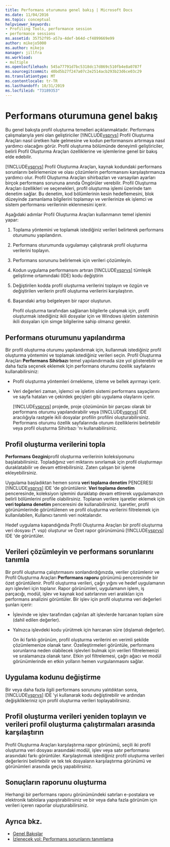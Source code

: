 ```yaml
---
title: Performans oturumuna genel bakış | Microsoft Docs
ms.date: 11/04/2016
ms.topic: conceptual
helpviewer_keywords:
- Profiling Tools, performance session
- performance sessions
ms.assetid: 35752f95-a57a-4def-b64d-cf4899669e99
author: mikejo5000
ms.author: mikejo
manager: jillfra
ms.workload:
- multiple
ms.openlocfilehash: 545a77791d7bc5318dc17d869c510fb4e8a0787f
ms.sourcegitcommit: 40bd5b27f247a07c2e2514acb293b23d6ce03c29
ms.translationtype: MT
ms.contentlocale: tr-TR
ms.lasthandoff: 10/31/2019
ms.locfileid: "73189353"
---
```

# <a name="performance-session-overview"></a>Performans oturumuna genel bakış
Bu genel bakışta profil oluşturma temelleri açıklanmaktadır. Performans çalışmalarıyla yeni olan geliştiriciler [!INCLUDE[vsprvs](../code-quality/includes/vsprvs_md.md)] Profil Oluşturma Araçları nasıl üretken hale gelmesine ve kodun performansını artırmaya nasıl yardımcı olacağını görür. Profil oluşturma bölümünde deneyimli geliştiriciler, belirli Profil Oluşturma Araçları özelliklerine ve işlemlerine genel bir bakış elde edebilir.

 [!INCLUDE[vsprvs](../code-quality/includes/vsprvs_md.md)] Profil Oluşturma Araçları, kaynak kodundaki performans sorunlarını belirlemenize ve olası çözümlerin performansını karşılaştırmanıza yardımcı olur. Profil Oluşturma Araçları sihirbazları ve varsayılan ayarları birçok performans sorununa anında Öngörüler verebilir. Profil Oluşturma Araçları özellikleri ve seçenekleri, profil oluşturma işlemi üzerinde tam denetim sağlar. Bu denetim, kod bölümlerinin kesin hedeflemesini, blok düzeyinde zamanlama bilgilerini toplamayı ve verilerinize ek işlemci ve sistem performansı verilerinin eklenmesini içerir.

 Aşağıdaki adımlar Profil Oluşturma Araçları kullanmanın temel işlemini yapar:

1. Toplama yöntemini ve toplamak istediğiniz verileri belirterek performans oturumunu yapılandırın.

2. Performans oturumunda uygulamayı çalıştırarak profil oluşturma verilerini toplayın.

3. Performans sorununu belirlemek için verileri çözümleyin.

4. Kodun uygulama performansını artıran [!INCLUDE[vsprvs](../code-quality/includes/vsprvs_md.md)] tümleşik geliştirme ortamındaki (IDE) kodu değiştirin

5. Değiştirilen kodda profil oluşturma verilerini toplayın ve özgün ve değiştirilen verilerin profil oluşturma verilerini karşılaştırın.

6. Başarıdaki artışı belgeleyen bir rapor oluşturun.

   Profil oluşturma tarafından sağlanan bilgilerle çalışmak için, profil oluşturmak istediğiniz ikili dosyalar için ve Windows işletim sisteminin ikili dosyaları için simge bilgilerine sahip olmanız gerekir.

## <a name="configure-the-performance-session"></a>Performans oturumunu yapılandırma
 Bir profil oluşturma oturumu yapılandırmak için, kullanmak istediğiniz profil oluşturma yöntemini ve toplamak istediğiniz verileri seçin. Profil Oluşturma Araçları **Performans Sihirbazı** temel yapılandırmada size yol gösterebilir ve daha fazla seçenek eklemek Için performans oturumu özellik sayfalarını kullanabilirsiniz:

- Profil oluşturma yöntemleri örnekleme, izleme ve bellek ayırmayı içerir.

- Veri değerleri zaman, işlemci ve işletim sistemi performans sayaçlarını ve sayfa hataları ve çekirdek geçişleri gibi uygulama olaylarını içerir.

  [!INCLUDE[vsprvs](../code-quality/includes/vsprvs_md.md)] projede, proje çözümünün bir parçası olarak bir performans oturumu yapılandırabilir veya [!INCLUDE[vsprvs](../code-quality/includes/vsprvs_md.md)] IDE aracılığıyla rastgele ikili dosyalar profilin profilini oluşturabilirsiniz. Performans oturumu özellik sayfalarında oturum özelliklerini belirtebilir veya profil oluşturma Sihirbazı 'nı kullanabilirsiniz.

## <a name="collect-profiling-data"></a>Profil oluşturma verilerini topla
 **Performans Gezgini**profil oluşturma verilerinin koleksiyonunu başlatabilirsiniz. Topladığınız veri miktarını sınırlamak için profil oluşturmayı duraklatabilir ve devam ettirebilirsiniz. Zaten çalışan bir işleme ekleyebilirsiniz.

 Uygulama başladıktan hemen sonra **veri toplama denetim** PENCERESI [!INCLUDE[vsprvs](../code-quality/includes/vsprvs_md.md)] IDE 'de görüntülenir. **Veri toplama denetim** penceresinde, koleksiyon işlemini duraklatıp devam ettirerek uygulamanızın belirli bölümlerini profile olabilirsiniz. Toplanan verilere işaretler eklemek için **veri toplama denetim** penceresini de kullanabilirsiniz. İşaretler, profil görünümlerinde görüntülenen ve profil oluşturma verilerini filtrelemek için kullanılabilen, Kullanıcı tanımlı veri noktalarıdır.

 Hedef uygulama kapandığında Profil Oluşturma Araçları bir profil oluşturma veri dosyası (*. vsp) oluşturur ve Özet rapor görünümünü [!INCLUDE[vsprvs](../code-quality/includes/vsprvs_md.md)] IDE 'de görüntüler.

## <a name="analyze-the-data-and-identify-performance-issues"></a>Verileri çözümleyin ve performans sorunlarını tanımla
 Bir profil oluşturma çalıştırmasını sonlandırdığınızda, veriler çözümlenir ve Profil Oluşturma Araçları **Performans raporu** görünümü penceresinde bir özet görüntülenir. Profil oluşturma verileri, çağrı yığını ve hedef uygulamanın ayrı işlevleri için toplanır. Rapor görünümleri, uygulamanın işlem, iş parçacığı, modül, işlev ve kaynak kod satırlarının veri aralıkları için performans analizini görüntüler. Bir işlev için profil oluşturma veri değerleri şunları içerir:

- İşlevinde ve işlev tarafından çağrılan alt işlevlerde harcanan toplam süre (dahil edilen değerler).

- Yalnızca işlevdeki kodu yürütmek için harcanan süre (dışlamalı değerler).

  On iki farklı görünüm, profil oluşturma verilerini en verimli şekilde çözümlemenize olanak tanır. Özelleştirmeleri görüntüle, performans sorunlarına neden olabilecek işlevleri bulmak için verileri filtrelemenizi ve sıralamanıza olanak tanır. Etkin yol filtrelemesi, çağrı ağacı ve modül görünümlerinde en etkin yolların hemen vurgulanmasını sağlar.

## <a name="modify-the-application-code"></a>Uygulama kodunu değiştirme
 Bir veya daha fazla ilgili performans sorununu yalıtdıktan sonra, [!INCLUDE[vsprvs](../code-quality/includes/vsprvs_md.md)] IDE 'yi kullanarak kodu değiştirebilir ve ardından değişiklikleriniz için profil oluşturma verileri toplayabilirsiniz.

## <a name="collect-profiling-data-again-and-compare-the-data-between-the-profiling-runs"></a>Profil oluşturma verileri yeniden toplayın ve verileri profil oluşturma çalıştırmaları arasında karşılaştırın
 Profil Oluşturma Araçları karşılaştırma rapor görünümü, seçili iki profil oluşturma veri dosyası arasındaki modül, işlev veya satır performansı arasındaki farkı görüntüler. Karşılaştırmak istediğiniz profil oluşturma verileri değerlerini belirtebilir ve tek tek dosyaların karşılaştırma görünümü ve görünümleri arasında geçiş yapabilirsiniz.

## <a name="generate-a-report-of-the-results"></a>Sonuçların raporunu oluşturma
 Herhangi bir performans raporu görünümündeki satırları e-postalara ve elektronik tablolara yapıştırabilirsiniz ve bir veya daha fazla görünüm için verileri içeren raporlar oluşturabilirsiniz.

## <a name="see-also"></a>Ayrıca bkz.
- [Genel Bakışlar](../profiling/overviews-performance-tools.md)
- [İzlenecek yol: Performans sorunlarını tanımlama](beginners-guide-to-cpu-sampling.md)